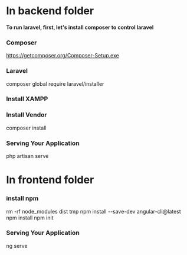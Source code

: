 # In **backend folder**  
**To run laravel, first, let's install composer to control laravel**
### Composer
https://getcomposer.org/Composer-Setup.exe

### Laravel 
composer global require laravel/installer

### Install XAMPP

### Install Vendor
composer install

### Serving Your Application
php artisan serve

# In **frontend folder**  
### install npm
rm -rf node_modules dist tmp
npm install --save-dev angular-cli@latest
npm install
npm init

### Serving Your Application
ng serve